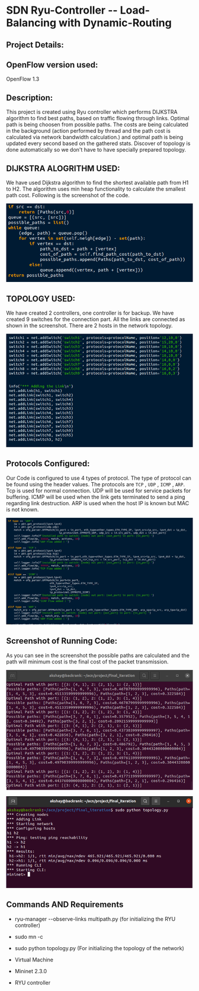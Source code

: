 # SDN Ryu-Controller -- Load-Balancing with Dynamic-Routing

## Project Details: 

## OpenFlow version used: 

OpenFlow 1.3 


## Description:

This project is created using Ryu controller which performs DIJKSTRA algorithm to find best paths, based on traffic flowing through links. Optimal path is being choosen from possible paths. The costs are being calculated in the background (action performed by thread and the path cost is calculated via network bandwidth calculation.) and optimal path is being updated every second based on the gathered stats. Discover of topology is done automatically so we don't have to have specially prepared topology. 


## DIJKSTRA ALOGRITHM USED:

We have used Dijkstra algorithm to find the shortest available path from H1 to H2. The algorithm uses min heap functionality to calculate the smallest path cost. Following is the screenshot of the code.

![Screenshot](./images/dijkstra.png)

## TOPOLOGY USED:

We have created 2 controllers, one controller is for backup. We have created 9 switches for the connection part. All the links are connected as shown in the screenshot. There are 2 hosts in the network topology.

![Screenshot](./images/topology.png)

## Protocols Configured:

Our Code is configured to use 4 types of protocol. The type of protocol can be found using the header values. The protocols are ``TCP`` , ``UDP`` , ``ICMP`` , ``ARP``. Tcp is used for normal connection. UDP will be used for service packets for buffering. ICMP will be used when the link gets terminated to send a ping regarding link destruction. ARP is used when the host IP is known but MAC is not known.

![Screenshot](./images/protocols.png)

## Screenshot of Running Code:

As you can see in the screenshot the possible paths are calculated and the path will minimum cost is the final cost of the packet transmission.

![Screenshot](./images/coderun1.png)

![Screenshot](./images/coderun2.png)

## Commands AND Requirements
- ryu-manager --observe-links multipath.py (for initializing the RYU controller)

- sudo mn -c
- sudo python topology.py (For initializing the topology of the network)
- Virtual Machine
- Mininet 2.3.0
- RYU controller
